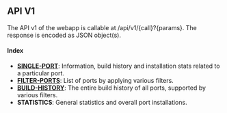 ## API V1

The API v1 of the webapp is callable at /api/v1/{call}?{params}. The response is encoded as JSON object(s).

#### Index

- **[SINGLE-PORT](/docs/API-V1/2-SINGLE-PORT.md)**: Information, build history and installation stats related to a particular port.
- **[FILTER-PORTS](/docs/API-V1/3-FILTER-PORTS.md)**: List of ports by applying various filters.
- **[BUILD-HISTORY](/docs/API-V1/4-BUILD-HISTORY.md)**: The entire build history of all ports, supported by various filters.
- **STATISTICS**: General statistics and overall port installations.
